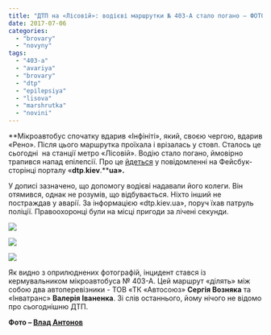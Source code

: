 ```yaml
---
title: "ДТП на «Лісовій»: водієві маршрутки № 403-А стало погано – ФОТО"
date: 2017-07-06
categories: 
  - "brovary"
  - "novyny"
tags: 
  - "403-a"
  - "avariya"
  - "brovary"
  - "dtp"
  - "epilepsiya"
  - "lisova"
  - "marshrutka"
  - "novini"
---
```


**Мікроавтобус спочатку вдарив «Інфініті», який, своєю чергою, вдарив «Рено». Після цього маршрутка проїхала і врізалась у стовп. Сталось це сьогодні  на станції метро «Лісовій». Водію стало погано, ймовірно трапився напад епілепсії. Про це [йдеться](https://www.facebook.com/dtp.kiev.ua/posts/853494108149817) у повідомленні на Фейсбук-сторінці порталу «****dtp****.****kiev****.****ua».**

У дописі зазначено, що допомогу водієві надавали його колеги. Він отямився, однак не розумів, що відбувається. Ніхто інший не постраждав у аварії. За інформацією «dtp.kiev.ua», поруч їхав патруль поліції. Правоохоронці були на місці пригоди за лічені секунди.

[![](https://mpz.brovary.org/wp-content/uploads/2017/07/DTP-Lisova-403-A-epilepiya-06.07.2017-4.jpg)](https://mpz.brovary.org/wp-content/uploads/2017/07/DTP-Lisova-403-A-epilepiya-06.07.2017-4.jpg)

[![](https://mpz.brovary.org/wp-content/uploads/2017/07/DTP-Lisova-403-A-epilepiya-06.07.2017-3.jpg)](https://mpz.brovary.org/wp-content/uploads/2017/07/DTP-Lisova-403-A-epilepiya-06.07.2017-3.jpg)

[![](https://mpz.brovary.org/wp-content/uploads/2017/07/DTP-Lisova-403-A-epilepiya-06.07.2017-2.jpg)](https://mpz.brovary.org/wp-content/uploads/2017/07/DTP-Lisova-403-A-epilepiya-06.07.2017-2.jpg)

Як видно з оприлюднених фотографій, інцидент стався із кермувальником мікроавтобуса № 403-А. Цей маршрут «ділять» між собою два автоперевізники - ТОВ «ТК «Автосоюз» **Сергія Возняка** та «Інватранс» **Валерія Іваненка**. Зі слів останнього, йому нічого не відомо про сьогоднішню ДТП.

**Фото – [Влад Антонов](https://www.facebook.com/vlad.life)**
